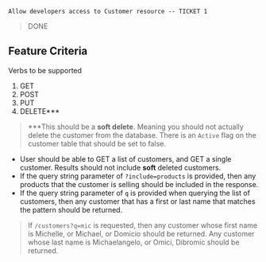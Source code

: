 `Allow developers access to Customer resource -- TICKET 1`

> DONE
## Feature Criteria

Verbs to be supported

1. GET
2. POST
3. PUT
4. DELETE***

> ***This should be a **soft delete**. Meaning you should not actually delete the customer from the database. There is an `Active` flag on the customer table that should be set to false.

- User should be able to GET a list of customers, and GET a single customer. Results should not include **soft** deleted customers.
- If the query string parameter of `?include=products` is provided, then any products that the customer is selling should be included in the response.
- If the query string parameter of `q` is provided when querying the list of customers, then any customer that has a first or last name that matches the pattern should be returned.
> If `/customers?q=mic` is requested, then any customer whose first name is Michelle, or Michael, or Domicio should be returned. Any customer whose last name is Michaelangelo, or Omici, Dibromic should be returned.
